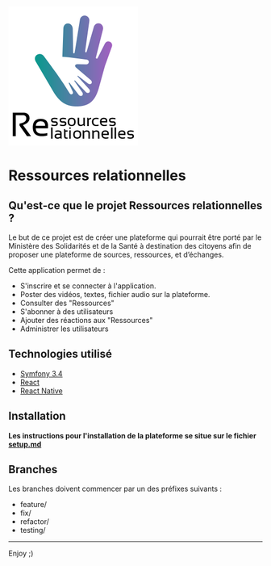 ![](API/public/images/Logo_image.png)

Ressources relationnelles
========================

Qu'est-ce que le projet Ressources relationnelles ?
--------------

Le but de ce projet est de créer une plateforme qui pourrait être porté par le Ministère des Solidarités et de la Santé à destination des citoyens afin de proposer une plateforme de sources, ressources, et d’échanges.

Cette application permet de :

- S'inscrire et se connecter à l'application.
- Poster des vidéos, textes, fichier audio sur la plateforme.
- Consulter des "Ressources"
- S'abonner à des utilisateurs
- Ajouter des réactions aux "Ressources"
- Administrer les utilisateurs

Technologies utilisé
--------------

- [Symfony 3.4][1]
- [React][2]
- [React Native][3]

Installation
------------

**Les instructions pour l'installation de la plateforme se situe sur le fichier [setup.md][4]**

## Branches

Les branches doivent commencer par un des préfixes suivants :
* feature/
* fix/
* refactor/
* testing/

------------

Enjoy ;)

[1]:  https://symfony.com/doc/3.4/setup.html
[2]:  https://fr.reactjs.org/
[3]:  https://reactnative.dev/
[4]:  API/setup.md
